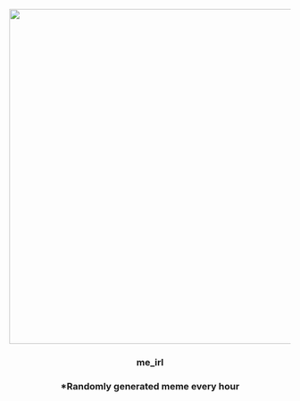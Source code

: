 <p align="center">
        <img src="https://i.imgur.com/IuZXuuv.jpg" width="600" height="600">
        </p>
        <h3 align="center">me_irl</h3>
        <h3 align="center">*Randomly generated meme every hour</h3>
    